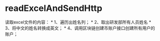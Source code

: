 # readExcelAndSendHttp
读取excel文件的内容：  *  1、遍历出姓名列；  *  2、取出研发部所有人员姓名  *  3、将中文的姓名转换成英文；  *  4、调用区块链创建币账户接口创建所有用户的账户；
